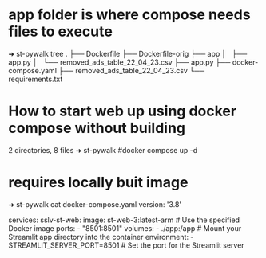 

# app folder is where compose needs files to execute
➜  st-pywalk tree
.
├── Dockerfile
├── Dockerfile-orig
├── app
│   ├── app.py
│   └── removed_ads_table_22_04_23.csv
├── app.py
├── docker-compose.yaml
├── removed_ads_table_22_04_23.csv
└── requirements.txt

# How to start web up using docker compose without building
2 directories, 8 files
➜  st-pywalk #docker compose up -d


# requires locally buit image
➜  st-pywalk cat docker-compose.yaml
version: '3.8'

services:
  sslv-st-web:
    image: st-web-3:latest-arm # Use the specified Docker image
    ports:
      - "8501:8501"
    volumes:
      - ./app:/app  # Mount your Streamlit app directory into the container
    environment:
      - STREAMLIT_SERVER_PORT=8501  # Set the port for the Streamlit server



